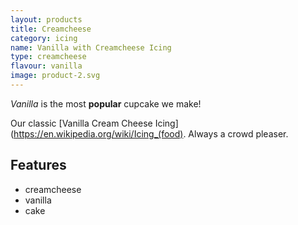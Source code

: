 ```yaml
---
layout: products
title: Creamcheese
category: icing
name: Vanilla with Creamcheese Icing
type: creamcheese
flavour: vanilla
image: product-2.svg
---
```


*Vanilla* is the most **popular** cupcake we make!

Our classic [Vanilla Cream Cheese Icing](https://en.wikipedia.org/wiki/Icing_(food). Always a crowd pleaser.

<!-- 	# = h1 
		## = h2 
-->

## Features

- creamcheese
- vanilla
- cake

<img src="{{site.baseurl}}/assets/product-2.svg" class="icing-description" alt="">


